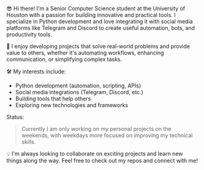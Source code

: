 ## 

<!--
**dbdoan/dbdoan** is a ✨ _special_ ✨ repository because its `README.md` (this file) appears on your GitHub profile.

Here are some ideas to get you started:
- 🔭 I’m currently working on ...
- 🌱 I’m currently learning ...
- 👯 I’m looking to collaborate on ...
- 🤔 I’m looking for help with ...
- 💬 Ask me about ...
- 📫 How to reach me: ...
- 😄 Pronouns: ...
- ⚡ Fun fact: ...
-->

😎 Hi there! I'm a Senior Computer Science student at the University of Houston with a passion for building innovative and practical tools. I specialize in Python development and love integrating it with social media platforms like Telegram and Discord to create useful automation, bots, and productivity tools.

💫 I enjoy developing projects that solve real-world problems and provide value to others, whether it's automating workflows, enhancing communication, or simplifying complex tasks.

🛠️ My interests include:

- Python development (automation, scripting, APIs)
- Social media integrations (Telegram, Discord, etc.)
- Building tools that help others
- Exploring new technologies and frameworks

Status:
> Currently I am only working on my personal projects on the weekends, with weekdays more focused on improving my technical skills.

💡 I'm always looking to collaborate on exciting projects and learn new things along the way. Feel free to check out my repos and connect with me!
